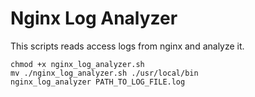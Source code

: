 # Nginx Log Analyzer

This scripts reads access logs from nginx and analyze it.

    chmod +x nginx_log_analyzer.sh
    mv ./nginx_log_analyzer.sh ./usr/local/bin
    nginx_log_analyzer PATH_TO_LOG_FILE.log
